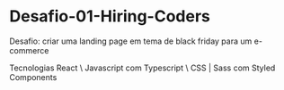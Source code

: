# Desafio-01-Hiring-Coders

Desafio: criar uma landing page em tema de black friday para um e-commerce

Tecnologias
React \ 
Javascript com Typescript \ 
CSS | Sass com Styled Components
